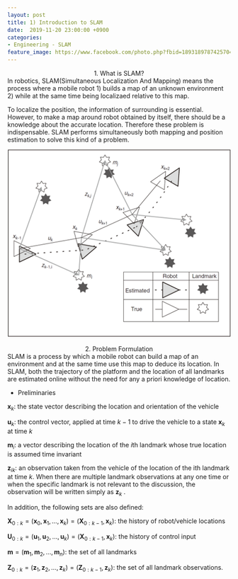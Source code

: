 ```yaml
---
layout: post
title: 1) Introduction to SLAM
date:  2019-11-20 23:00:00 +0900
categories:
- Engineering - SLAM
feature_image: https://www.facebook.com/photo.php?fbid=1893189787425704&set=a.1893187554092594&type=3&theater
---
```


<center>1. What is SLAM?</center>
In robotics, SLAM(Simultaneous Localization And Mapping) means the process where a mobile robot 
1) builds a map of an unknown environment 
2) while at the same time being localizaed relative to this map. 

To localize the position, the information of surrounding is essential. However, to make a map around robot obtained by itself, there should be a knowledge about the accurate location. Therefore these problem is indispensable. SLAM performs simultaneously both mapping and position estimation to solve this kind of a problem.

![useful image](https://raw.githubusercontent.com/brandonkim12/brandonkim12.github.io/master/assets/robotics/fig_1.JPG)

<center>2. Problem Formulation</center>
SLAM is a process by which a mobile robot can build a map of an environment and at the same time use this map to deduce its location. In SLAM, both the trajectory of the platform and the location of all landmarks are estimated online without the need for any a priori knowledge of location.

- Preliminaries

$\textbf{x}_k:$ the state vector describing the location and orientation of the vehicle

$\textbf{u}_k:$ the control vector, applied at time $k−1$ to drive the vehicle to a state $\textbf{x}_k$ at time $k$

$\textbf{m}_i:$ a vector describing the location of the $i$th landmark whose true location is assumed time invariant

$\textbf{z}_{ik}:$ an observation taken from the vehicle of the location of the ith landmark at time $k$. When there
are multiple landmark observations at any one time or when the specific landmark is not relevant to the discussion, the observation will be written simply as $\textbf{z}_k$ .

In addition, the following sets are also defined:

$\textbf{X}_{0:k} = ({\textbf{x}_0 , \textbf{x}_1, \dots , \textbf{x}_k}) = ({\textbf{X}_{0:k-1},\textbf{x}_k }):$ the history of robot/vehicle locations

$\textbf{U}_{0:k} = ({\textbf{u}_1 , \textbf{u}_2, \dots , \textbf{u}_k}) = ({\textbf{X}_{0:k-1},\textbf{x}_k }):$ the history of control input

$\textbf{m} = ({\textbf{m}_1 , \textbf{m}_2, \dots , \textbf{m}_n}):$  the set of all landmarks

$\textbf{Z}_{0:k} = ({\textbf{z}_1 , \textbf{z}_2, \dots , \textbf{z}_k}) = ({\textbf{Z}_{0:k-1},\textbf{z}_k }):$ the set of all landmark observations.

